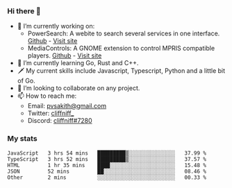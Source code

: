 ### Hi there 👋

- 🔭 I’m currently working on:
    - PowerSearch: A webite to search several services in one interface. [Github](https://github.com/cliffniff/power-search) - [Visit site](https://powersearch.vercel.app/)
    - MediaControls: A GNOME extension to control MPRIS compatible players. [Github](https://github.com/cliffniff/MediaControls) - [Visit site](https://extensions.gnome.org/extension/4470/media-controls/)
- 🌱 I’m currently learning Go, Rust and C++.
- 🗡️ My current skills include Javascript, Typescript, Python and a little bit of Go.
- 👯 I’m looking to collaborate on any project.
- 📫 How to reach me: 
    - Email: <pvsakith@gmail.com>
    - Twitter: [cliffniff_](https://twitter.com/cliffniff_)
    - Discord: [cliffniff#7280](https://discordapp.com/users/828133369950240771)

### My stats

<!--START_SECTION:waka-->
```text
JavaScript   3 hrs 54 mins   █████████▒░░░░░░░░░░░░░░░   37.99 % 
TypeScript   3 hrs 52 mins   █████████▒░░░░░░░░░░░░░░░   37.57 % 
HTML         1 hr 35 mins    ████░░░░░░░░░░░░░░░░░░░░░   15.48 % 
JSON         52 mins         ██░░░░░░░░░░░░░░░░░░░░░░░   08.46 % 
Other        2 mins          ░░░░░░░░░░░░░░░░░░░░░░░░░   00.33 % 
```
<!--END_SECTION:waka-->
